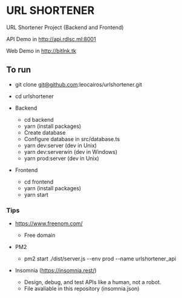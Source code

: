 # URL SHORTENER

URL Shortener Project (Backend and Frontend)

API Demo in http://api.rdlsc.ml:8001

Web Demo in http://bitlnk.tk

## To run

  * git clone git@github.com:leocairos/urlshortener.git
  * cd urlshortener 

* Backend
  * cd backend 
  * yarn (install packages)
  * Create database
  * Configure database in src/database.ts
  * yarn dev:server (dev in Unix)
  * yarn dev:serverwin (dev in Windows)
  * yarn prod:server (dev in Unix)

* Frontend
  * cd frontend 
  * yarn (install packages)
  * yarn start

### Tips

* https://www.freenom.com/
  * Free domain

* PM2
  * pm2 start ./dist/server.js --env prod --name urlshortener_api

* Insomnia (https://insomnia.rest/)
  * Design, debug, and test APIs like a human, not a robot.
  * File avaliable in this repository (insomnia.json)